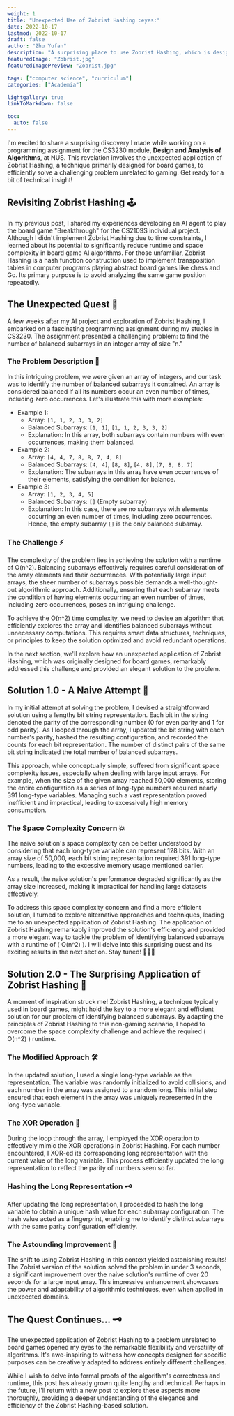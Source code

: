 ```yaml
---
weight: 1
title: "Unexpected Use of Zobrist Hashing :eyes:"
date: 2022-10-17
lastmod: 2022-10-17
draft: false
author: "Zhu Yufan"
description: "A surprising place to use Zobrist Hashing, which is designed for board games"
featuredImage: "Zobrist.jpg"
featuredImagePreview: "Zobrist.jpg"

tags: ["computer science", "curriculum"]
categories: ["Academia"]

lightgallery: true
linkToMarkdown: false

toc:
  auto: false
---
```

 I'm excited to share a surprising discovery I made while working on a programming assignment for the CS3230 module, **Design and Analysis of Algorithms**, at NUS. This revelation involves the unexpected application of Zobrist Hashing, a technique primarily designed for board games, to efficiently solve a challenging problem unrelated to gaming. Get ready for a bit of technical insight!

## Revisiting Zobrist Hashing 🕹️

In my previous post, I shared my experiences developing an AI agent to play the board game "Breakthrough" for the CS2109S individual project. Although I didn't implement Zobrist Hashing due to time constraints, I learned about its potential to significantly reduce runtime and space complexity in board game AI algorithms. For those unfamiliar, Zobrist Hashing is a hash function construction used to implement transposition tables in computer programs playing abstract board games like chess and Go. Its primary purpose is to avoid analyzing the same game position repeatedly.

## The Unexpected Quest 🚀

A few weeks after my AI project and exploration of Zobrist Hashing, I embarked on a fascinating programming assignment during my studies in CS3230. The assignment presented a challenging problem: to find the number of balanced subarrays in an integer array of size "n."

### The Problem Description 🎯

In this intriguing problem, we were given an array of integers, and our task was to identify the number of balanced subarrays it contained. An array is considered balanced if all its numbers occur an even number of times, including zero occurrences. Let's illustrate this with more examples:

- Example 1:
  - Array: `[1, 1, 2, 3, 3, 2]`
  - Balanced Subarrays: `[1, 1]`, `[1, 1, 2, 3, 3, 2]`
  - Explanation: In this array, both subarrays contain numbers with even occurrences, making them balanced.
- Example 2:
  - Array: `[4, 4, 7, 8, 8, 7, 4, 8]`
  - Balanced Subarrays: `[4, 4]`, `[8, 8]`, `[4, 8]`, `[7, 8, 8, 7]`
  - Explanation: The subarrays in this array have even occurrences of their elements, satisfying the condition for balance.
- Example 3:
  - Array: `[1, 2, 3, 4, 5]`
  - Balanced Subarrays: `[]` (Empty subarray)
  - Explanation: In this case, there are no subarrays with elements occurring an even number of times, including zero occurrences. Hence, the empty subarray `[]` is the only balanced subarray.

### The Challenge ⚡️

The complexity of the problem lies in achieving the solution with a runtime of O(n^2). Balancing subarrays effectively requires careful consideration of the array elements and their occurrences. With potentially large input arrays, the sheer number of subarrays possible demands a well-thought-out algorithmic approach. Additionally, ensuring that each subarray meets the condition of having elements occurring an even number of times, including zero occurrences, poses an intriguing challenge.

To achieve the O(n^2) time complexity, we need to devise an algorithm that efficiently explores the array and identifies balanced subarrays without unnecessary computations. This requires smart data structures, techniques, or principles to keep the solution optimized and avoid redundant operations.

In the next section, we'll explore how an unexpected application of Zobrist Hashing, which was originally designed for board games, remarkably addressed this challenge and provided an elegant solution to the problem.

## Solution 1.0 - A Naive Attempt 🤔

In my initial attempt at solving the problem, I devised a straightforward solution using a lengthy bit string representation. Each bit in the string denoted the parity of the corresponding number (0 for even parity and 1 for odd parity). As I looped through the array, I updated the bit string with each number's parity, hashed the resulting configuration, and recorded the counts for each bit representation. The number of distinct pairs of the same bit string indicated the total number of balanced subarrays.

This approach, while conceptually simple, suffered from significant space complexity issues, especially when dealing with large input arrays. For example, when the size of the given array reached 50,000 elements, storing the entire configuration as a series of long-type numbers required nearly 391 long-type variables. Managing such a vast representation proved inefficient and impractical, leading to excessively high memory consumption.

### The Space Complexity Concern 💥

The naive solution's space complexity can be better understood by considering that each long-type variable can represent 128 bits. With an array size of 50,000, each bit string representation required 391 long-type numbers, leading to the excessive memory usage mentioned earlier.

As a result, the naive solution's performance degraded significantly as the array size increased, making it impractical for handling large datasets effectively.

To address this space complexity concern and find a more efficient solution, I turned to explore alternative approaches and techniques, leading me to an unexpected application of Zobrist Hashing. The application of Zobrist Hashing remarkably improved the solution's efficiency and provided a more elegant way to tackle the problem of identifying balanced subarrays with a runtime of \( O(n^2) \). I will delve into this surprising quest and its exciting results in the next section. Stay tuned! 🚀👨‍💻

## Solution 2.0 - The Surprising Application of Zobrist Hashing 🤯

A moment of inspiration struck me! Zobrist Hashing, a technique typically used in board games, might hold the key to a more elegant and efficient solution for our problem of identifying balanced subarrays. By adapting the principles of Zobrist Hashing to this non-gaming scenario, I hoped to overcome the space complexity challenge and achieve the required \( O(n^2) \) runtime.

### The Modified Approach 🛠️

In the updated solution, I used a single long-type variable as the representation. The variable was randomly initialized to avoid collisions, and each number in the array was assigned to a random long. This initial step ensured that each element in the array was uniquely represented in the long-type variable.

### The XOR Operation 🔄

During the loop through the array, I employed the XOR operation to effectively mimic the XOR operations in Zobrist Hashing. For each number encountered, I XOR-ed its corresponding long representation with the current value of the long variable. This process efficiently updated the long representation to reflect the parity of numbers seen so far.

### Hashing the Long Representation 🗝️

After updating the long representation, I proceeded to hash the long variable to obtain a unique hash value for each subarray configuration. The hash value acted as a fingerprint, enabling me to identify distinct subarrays with the same parity configuration efficiently.

### The Astounding Improvement 🚀

The shift to using Zobrist Hashing in this context yielded astonishing results! The Zobrist version of the solution solved the problem in under 3 seconds, a significant improvement over the naive solution's runtime of over 20 seconds for a large input array. This impressive enhancement showcases the power and adaptability of algorithmic techniques, even when applied in unexpected domains.

## The Quest Continues... 🗝️

The unexpected application of Zobrist Hashing to a problem unrelated to board games opened my eyes to the remarkable flexibility and versatility of algorithms. It's awe-inspiring to witness how concepts designed for specific purposes can be creatively adapted to address entirely different challenges.

While I wish to delve into formal proofs of the algorithm's correctness and runtime, this post has already grown quite lengthy and technical. Perhaps in the future, I'll return with a new post to explore these aspects more thoroughly, providing a deeper understanding of the elegance and efficiency of the Zobrist Hashing-based solution.
